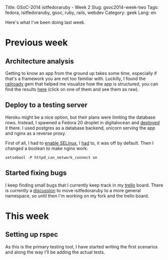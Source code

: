 Title: GSoC-2014 isitfedoraruby - Week 2
Slug: gsoc2014-week-two
Tags: fedora, isitfedoraruby, gsoc, ruby, rails, webdev
Category: geek
Lang: en

Here's what I've been doing last week.

# Previous week

## Architecture analysis

Getting to know an app from the ground up takes some time, especially if that's
a framework you are not too familiar with. Luckilly, I found the [railroady][] gem
that helped me visualize how the app is structured, you can find the results
[here][graphs] (click on one of them and see them as raw).

## Deploy to a testing server

Heroku might be a nice option, but their plans were limiting the database rows.
Instead, I spawned a Fedora 20 droplet in digitalocean and [deployed][] it there.
I used postgres as a database backend, unicorn serving the app and nginx as
a reverse proxy.

First of all, I had to [enable SELinux][enable], I [had][stopdisablingselinux] to,
it was off by default. Then I changed a boolean to make nginx work:

```
setsebool -P httpd_can_network_connect on
```

## Started fixing bugs

I keep finding small bugs that I currently keep track in my [trello][] board.
There is currently a [discussion][] to move isitfedoraruby to a more general
namespace, so until then I'm working on my fork and the trello board.

# This week

## Setting up rspec

As this is the primary testing tool, I have started writing the first scenarios
and along the way I'll be adding the actual tests.


[railroady]: http://railroady.prestonlee.com/ "railroady home page"
[graphs]: https://gitlab.com/fedora-ruby/isitfedoraruby/tree/deploy/doc "Models/Controllers visualization"
[enable]: https://docs.fedoraproject.org/en-US/Fedora/13/html/Security-Enhanced_Linux/sect-Security-Enhanced_Linux-Working_with_SELinux-Enabling_and_Disabling_SELinux.html "Enabling and Disabling SELinux"
[stopdisablingselinux]: http://stopdisablingselinux.com/ "Seriously, stop disabling SELinux"
[trello]: https://trello.com/b/4aOmUpEC/fedora-ruby "trello board for my progress"
[discussion]: https://github.com/zuhao/isitfedoraruby/issues/50 "GitHub discussion: Move repo to general namespace"
[deployed]: http://fedoraruby.axilleas.me "Testing instance of isitfedoraruby app"
